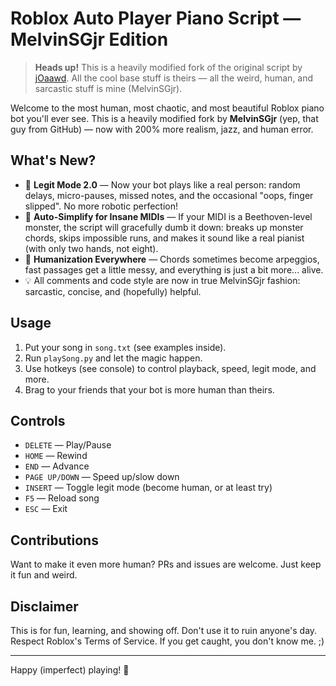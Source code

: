 # Roblox Auto Player Piano Script — MelvinSGjr Edition

> **Heads up!** This is a heavily modified fork of the original script by [jOaawd](https://github.com/jOaawd/Roblox-Python-AutoPlayer). All the cool base stuff is theirs — all the weird, human, and sarcastic stuff is mine (MelvinSGjr).

Welcome to the most human, most chaotic, and most beautiful Roblox piano bot you'll ever see. This is a heavily modified fork by **MelvinSGjr** (yep, that guy from GitHub) — now with 200% more realism, jazz, and human error.

## What's New?
- 🤖 **Legit Mode 2.0** — Now your bot plays like a real person: random delays, micro-pauses, missed notes, and the occasional "oops, finger slipped". No more robotic perfection!
- 🎹 **Auto-Simplify for Insane MIDIs** — If your MIDI is a Beethoven-level monster, the script will gracefully dumb it down: breaks up monster chords, skips impossible runs, and makes it sound like a real pianist (with only two hands, not eight).
- 🧠 **Humanization Everywhere** — Chords sometimes become arpeggios, fast passages get a little messy, and everything is just a bit more... alive.
- 💡 All comments and code style are now in true MelvinSGjr fashion: sarcastic, concise, and (hopefully) helpful.

## Usage
1. Put your song in `song.txt` (see examples inside).
2. Run `playSong.py` and let the magic happen.
3. Use hotkeys (see console) to control playback, speed, legit mode, and more.
4. Brag to your friends that your bot is more human than theirs.

## Controls
- `DELETE` — Play/Pause
- `HOME` — Rewind
- `END` — Advance
- `PAGE UP/DOWN` — Speed up/slow down
- `INSERT` — Toggle legit mode (become human, or at least try)
- `F5` — Reload song
- `ESC` — Exit

## Contributions
Want to make it even more human? PRs and issues are welcome. Just keep it fun and weird.

## Disclaimer
This is for fun, learning, and showing off. Don't use it to ruin anyone's day. Respect Roblox's Terms of Service. If you get caught, you don't know me. ;)

---

Happy (imperfect) playing! 🎼
